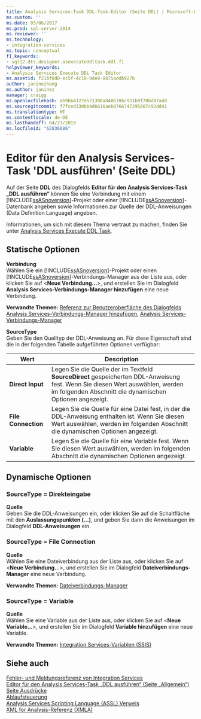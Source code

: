 ```yaml
---
title: Analysis Services-Task DDL-Task-Editor (Seite DDL) | Microsoft-Dokumentation
ms.custom: ''
ms.date: 03/06/2017
ms.prod: sql-server-2014
ms.reviewer: ''
ms.technology:
- integration-services
ms.topic: conceptual
f1_keywords:
- sql12.dts.designer.asexecuteddltask.ddl.f1
helpviewer_keywords:
- Analysis Services Execute DDL Task Editor
ms.assetid: f21bf8d0-ec5f-4c18-9de0-8875addb927b
author: janinezhang
ms.author: janinez
manager: craigg
ms.openlocfilehash: eb9bb4127e521300a8406786c931b9f70bd87add
ms.sourcegitcommit: f7fced330b64d6616aeb8766747295807c92dd41
ms.translationtype: MT
ms.contentlocale: de-DE
ms.lasthandoff: 04/23/2019
ms.locfileid: "62836686"
---
```

# <a name="analysis-services-execute-ddl-task-editor-ddl-page"></a>Editor für den Analysis Services-Task 'DDL ausführen' (Seite DDL)
  Auf der Seite **DDL** des Dialogfelds **Editor für den Analysis Services-Task „DDL ausführen“** können Sie eine Verbindung mit einem [!INCLUDE[ssASnoversion](../includes/ssasnoversion-md.md)]-Projekt oder einer [!INCLUDE[ssASnoversion](../includes/ssasnoversion-md.md)]-Datenbank angeben sowie Informationen zur Quelle der DDL-Anweisungen (Data Definition Language) angeben.  
  
 Informationen, um sich mit diesem Thema vertraut zu machen, finden Sie unter [Analysis Services Execute DDL Task](control-flow/analysis-services-execute-ddl-task.md).  
  
## <a name="static-options"></a>Statische Optionen  
 **Verbindung**  
 Wählen Sie ein [!INCLUDE[ssASnoversion](../includes/ssasnoversion-md.md)]-Projekt oder einen [!INCLUDE[ssASnoversion](../includes/ssasnoversion-md.md)]-Verbindungs-Manager aus der Liste aus, oder klicken Sie auf \<**Neue Verbindung...**>, und erstellen Sie im Dialogfeld **Analysis Services-Verbindungs-Manager hinzufügen** eine neue Verbindung.  
  
 **Verwandte Themen:** [Referenz zur Benutzeroberfläche des Dialogfelds Analysis Services-Verbindungs-Manager hinzufügen](connection-manager/add-analysis-services-connection-manager-dialog-box-ui-reference.md), [Analysis Services-Verbindungs-Manager](connection-manager/analysis-services-connection-manager.md)  
  
 **SourceType**  
 Geben Sie den Quelltyp der DDL-Anweisung an. Für diese Eigenschaft sind die in der folgenden Tabelle aufgeführten Optionen verfügbar:  
  
|Wert|Description|  
|-----------|-----------------|  
|**Direct Input**|Legen Sie die Quelle der im Textfeld **SourceDirect** gespeicherten DDL-Anweisung fest. Wenn Sie diesen Wert auswählen, werden im folgenden Abschnitt die dynamischen Optionen angezeigt.|  
|**File Connection**|Legen Sie die Quelle für eine Datei fest, in der die DDL-Anweisung enthalten ist. Wenn Sie diesen Wert auswählen, werden im folgenden Abschnitt die dynamischen Optionen angezeigt.|  
|**Variable**|Legen Sie die Quelle für eine Variable fest. Wenn Sie diesen Wert auswählen, werden im folgenden Abschnitt die dynamischen Optionen angezeigt.|  
  
## <a name="dynamic-options"></a>Dynamische Optionen  
  
### <a name="sourcetype--direct-input"></a>SourceType = Direkteingabe  
 **Quelle**  
 Geben Sie die DDL-Anweisungen ein, oder klicken Sie auf die Schaltfläche mit den **Auslassungspunkten (...)**, und geben Sie dann die Anweisungen im Dialogfeld **DDL-Anweisungen** ein.  
  
### <a name="sourcetype--file-connection"></a>SourceType = File Connection  
 **Quelle**  
 Wählen Sie eine Dateiverbindung aus der Liste aus, oder klicken Sie auf \<**Neue Verbindung...**>, und erstellen Sie im Dialogfeld **Dateiverbindungs-Manager** eine neue Verbindung.  
  
 **Verwandte Themen:** [Dateiverbindungs-Manager](connection-manager/file-connection-manager.md)  
  
### <a name="sourcetype--variable"></a>SourceType = Variable  
 **Quelle**  
 Wählen Sie eine Variable aus der Liste aus, oder klicken Sie auf \<**Neue Variable...**>, und erstellen Sie im Dialogfeld **Variable hinzufügen** eine neue Variable.  
  
 **Verwandte Themen:** [Integration Services-Variablen &#40;SSIS&#41;](integration-services-ssis-variables.md)  
  
## <a name="see-also"></a>Siehe auch  
 [Fehler- und Meldungsreferenz von Integration Services](../../2014/integration-services/integration-services-error-and-message-reference.md)   
 [Editor für den Analysis Services-Task „DDL ausführen“ &#40;Seite „Allgemein“&#41;](general-page-of-integration-services-designers-options.md)   
 [Seite Ausdrücke](expressions/expressions-page.md)   
 [Ablaufsteuerung](control-flow/control-flow.md)   
 [Analysis Services Scripting Language &#40;ASSL&#41; Verweis](https://docs.microsoft.com/bi-reference/assl/analysis-services-scripting-language-assl-for-xmla)   
 [XML for Analysis-Referenz &#40;XMLA&#41;](https://docs.microsoft.com/bi-reference/xmla/xml-for-analysis-xmla-reference)  
  
  
